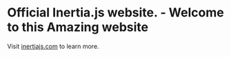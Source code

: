 # Official Inertia.js website. - Welcome to this Amazing website

Visit [inertiajs.com](https://inertiajs.com/) to learn more.
